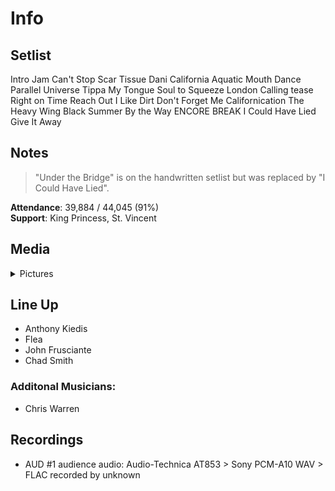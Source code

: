 # Info

## Setlist

Intro Jam
Can't Stop
Scar Tissue
Dani California
Aquatic Mouth Dance
Parallel Universe
Tippa My Tongue
Soul to Squeeze
London Calling tease
Right on Time
Reach Out
I Like Dirt
Don't Forget Me
Californication
The Heavy Wing
Black Summer
By the Way
ENCORE BREAK
I Could Have Lied
Give It Away

## Notes

> "Under the Bridge" is on the handwritten setlist but was replaced by "I Could Have Lied".

**Attendance**: 39,884 / 44,045 (91%)
<br>
**Support**: King Princess, St. Vincent

## Media 

<details>
  <summary>Pictures</summary>
  <img alt="Setlist" title="Setlist" src="20230329.jpg" height="200" />
</details>

## Line Up

* Anthony Kiedis
* Flea
* John Frusciante
* Chad Smith

### Additonal Musicians:
* Chris Warren

## Recordings

* AUD #1 audience audio: Audio-Technica AT853 > Sony PCM-A10 WAV > FLAC recorded by unknown
